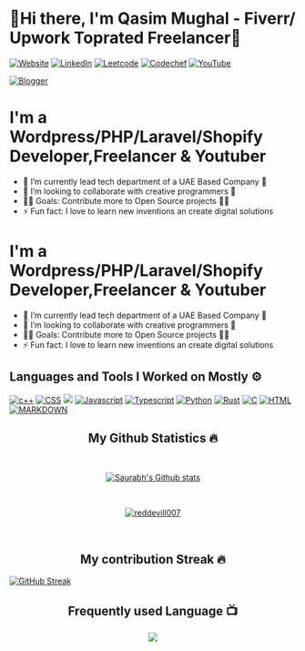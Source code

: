 
# 👋Hi there, I'm Qasim Mughal - Fiverr/ Upwork Toprated Freelancer👑

[![Website](https://img.shields.io/website?label=codeinertia&style=for-the-badge&url=https%3A%2F%2Fcodestackr.com)](https://qasimmughal.pk/)
[![LinkedIn](https://img.shields.io/badge/linkedin-%230077B5.svg?style=for-the-badge&logo=linkedin&logoColor=white)](https://www.linkedin.com/in/qasim-mughal-84a9b1107)
[![Leetcode](https://img.shields.io/badge/-LeetCode-FFA116?style=for-the-badge&logo=LeetCode&logoColor=black)](https://leetcode.com/inertiaa)
[![Codechef](https://img.shields.io/badge/Codechef-%23B92B27.svg?&style=for-the-badge&logo=Codechef&logoColor=white)](https://www.codechef.com/users/reddevill)
[![YouTube](https://img.shields.io/badge/code_inertia-%23FF0000.svg?style=for-the-badge&logo=YouTube&logoColor=white)](https://www.youtube.com/channel/UCet2g8YNQLrRslnYnesvZCw)

[![Blogger](https://img.shields.io/badge/Blogger-FF5722?style=for-the-badge&logo=blogger&logoColor=white)](https://www.youtube.com/channel/UCmpXdOaZAIXfAG4kKSdrPDA)

# I'm a Wordpress/PHP/Laravel/Shopify Developer,Freelancer & Youtuber

- 🌱 I’m currently lead tech department of a UAE Based Company 📝
- 👯 I’m looking to collaborate with creative programmers  🎥
- 👨‍💻 Goals: Contribute more to Open Source projects 👨‍💻
- ⚡ Fun fact: I love to learn new inventions an create digital solutions

# I'm a Wordpress/PHP/Laravel/Shopify Developer,Freelancer & Youtuber

- 🌱 I’m currently lead tech department of a UAE Based Company 📝
- 👯 I’m looking to collaborate with creative programmers  🎥
- 👨‍💻 Goals: Contribute more to Open Source projects 👨‍💻
- ⚡ Fun fact: I love to learn new inventions an create digital solutions

## Languages and Tools I Worked on Mostly ⚙️

<p> 
  <a href="#"><img alt="c++" src="https://img.shields.io/badge/C%2B%2B-00599C?style=for-the-badge&logo=c%2B%2B&logoColor=white"></a>
  <a href="#"><img alt="CSS" src="https://img.shields.io/badge/CSS3-1572B6?style=for-the-badge&logo=css3&logoColor=white"></a>
  <a>
  <img src="https://img.shields.io/badge/tailwindcss-%2338B2AC.svg?style=for-the-badge&logo=tailwind-css&logoColor=white">
  </a>
  <a href="#"><img alt="Javascript" src="https://img.shields.io/badge/JavaScript-323330?style=for-the-badge&logo=javascript&logoColor=F7DF1E"></a>
  <a href="#"><img alt="Typescript" src="https://img.shields.io/badge/TypeScript-007ACC?style=for-the-badge&logo=typescript&logoColor=white"></a>
  <a href="#"><img alt="Python" src="https://img.shields.io/badge/Python-FFD43B?style=for-the-badge&logo=python&logoColor=blue"></a>
  <a href="#"><img alt="Rust" src="https://img.shields.io/badge/java-%23ED8B00.svg?style=for-the-badge&logo=java&logoColor=white"></a>
  <a href="#"><img alt="C" src="https://img.shields.io/badge/c-%2300599C.svg?style=for-the-badge&logo=c&logoColor=white"></a>
  <a href="#"><img alt="HTML" src="https://img.shields.io/badge/html5-%23E34F26.svg?style=for-the-badge&logo=html5&logoColor=white"></a>
  <a href="#"><img alt="MARKDOWN" src="https://img.shields.io/badge/markdown-%23000000.svg?style=for-the-badge&logo=markdown&logoColor=white"></a>
</p>

<h2 align="center">My Github Statistics 🔥</h2>   
<br>
<p align="center">
<a href="https://github.com/qasim-mughal">
<img align="center" alt="Saurabh's Github stats"
src="https://github-readme-stats.vercel.app/api?username=reddevill007&show_icons=true&bg_color=00000000"/>
</a>
   </p>
 <br>
  <p align="center"> 
  <a href="https://github.com/ryo-ma/github-profile-trophy">
    <img src="https://github-profile-trophy.vercel.app/?username=reddevill007&theme=onedark" alt="reddevill007" /> 
  </a>
</p>
 <br>

 <h2 align="center">My contribution Streak 🔥</h2>
<a href="https://git.io/streak-stats"><img src="https://github-readme-streak-stats.herokuapp.com?user=reddevill007&theme=cobalt&hide_border=true" alt="GitHub Streak" /></a>
 
  <h2 align="center">Frequently used Language 📺</h2>
<p align="center">
  <a href="https://github.com/Iamtripathisatyam/github-readme-streak-stats">
    <img src="https://github-readme-stats-sigma-five.vercel.app/api/top-langs/?username=reddevill007&theme=dark&hide_border=true&background=22272e&stroke=0000"/>
  </a>
 </p>
